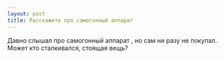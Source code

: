 ```yaml
---
layout: post 
title: Расскажите про самогонный аппарат 
--- 
```

Давно слышал про самогонный аппарат , но сам ни разу не покупал. Может кто сталкивался, стоящая вещь?